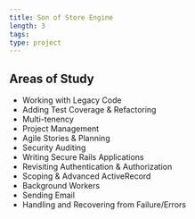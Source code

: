 ```yaml
---
title: Son of Store Engine
length: 3
tags: 
type: project
---
```


## Areas of Study

* Working with Legacy Code
* Adding Test Coverage & Refactoring
* Multi-tenency
* Project Management
* Agile Stories & Planning
* Security Auditing
* Writing Secure Rails Applications
* Revisiting Authentication & Authorization
* Scoping & Advanced ActiveRecord
* Background Workers
* Sending Email
* Handling and Recovering from Failure/Errors
